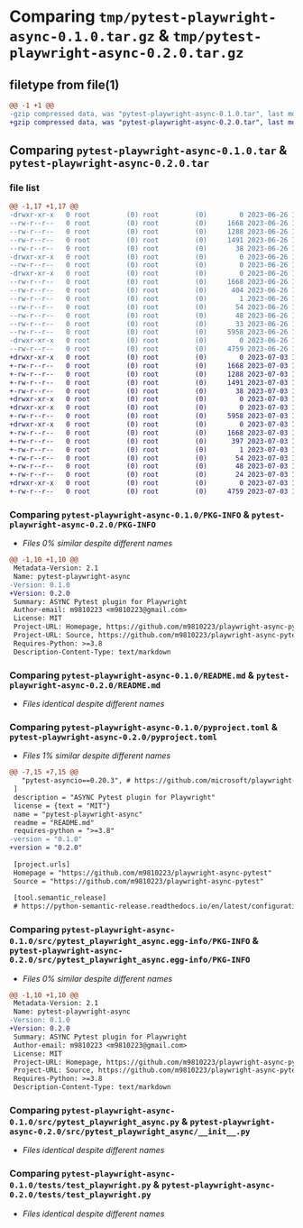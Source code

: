 # Comparing `tmp/pytest-playwright-async-0.1.0.tar.gz` & `tmp/pytest-playwright-async-0.2.0.tar.gz`

## filetype from file(1)

```diff
@@ -1 +1 @@
-gzip compressed data, was "pytest-playwright-async-0.1.0.tar", last modified: Mon Jun 26 13:46:14 2023, max compression
+gzip compressed data, was "pytest-playwright-async-0.2.0.tar", last modified: Mon Jul  3 12:21:20 2023, max compression
```

## Comparing `pytest-playwright-async-0.1.0.tar` & `pytest-playwright-async-0.2.0.tar`

### file list

```diff
@@ -1,17 +1,17 @@
-drwxr-xr-x   0 root         (0) root         (0)        0 2023-06-26 13:46:14.341442 pytest-playwright-async-0.1.0/
--rw-r--r--   0 root         (0) root         (0)     1668 2023-06-26 13:46:14.341442 pytest-playwright-async-0.1.0/PKG-INFO
--rw-r--r--   0 root         (0) root         (0)     1288 2023-06-26 13:46:03.000000 pytest-playwright-async-0.1.0/README.md
--rw-r--r--   0 root         (0) root         (0)     1491 2023-06-26 13:46:04.000000 pytest-playwright-async-0.1.0/pyproject.toml
--rw-r--r--   0 root         (0) root         (0)       38 2023-06-26 13:46:14.341442 pytest-playwright-async-0.1.0/setup.cfg
-drwxr-xr-x   0 root         (0) root         (0)        0 2023-06-26 13:46:14.341442 pytest-playwright-async-0.1.0/src/
--rw-r--r--   0 root         (0) root         (0)        0 2023-06-26 13:46:03.000000 pytest-playwright-async-0.1.0/src/__init__.py
-drwxr-xr-x   0 root         (0) root         (0)        0 2023-06-26 13:46:14.341442 pytest-playwright-async-0.1.0/src/pytest_playwright_async.egg-info/
--rw-r--r--   0 root         (0) root         (0)     1668 2023-06-26 13:46:14.000000 pytest-playwright-async-0.1.0/src/pytest_playwright_async.egg-info/PKG-INFO
--rw-r--r--   0 root         (0) root         (0)      404 2023-06-26 13:46:14.000000 pytest-playwright-async-0.1.0/src/pytest_playwright_async.egg-info/SOURCES.txt
--rw-r--r--   0 root         (0) root         (0)        1 2023-06-26 13:46:14.000000 pytest-playwright-async-0.1.0/src/pytest_playwright_async.egg-info/dependency_links.txt
--rw-r--r--   0 root         (0) root         (0)       54 2023-06-26 13:46:14.000000 pytest-playwright-async-0.1.0/src/pytest_playwright_async.egg-info/entry_points.txt
--rw-r--r--   0 root         (0) root         (0)       48 2023-06-26 13:46:14.000000 pytest-playwright-async-0.1.0/src/pytest_playwright_async.egg-info/requires.txt
--rw-r--r--   0 root         (0) root         (0)       33 2023-06-26 13:46:14.000000 pytest-playwright-async-0.1.0/src/pytest_playwright_async.egg-info/top_level.txt
--rw-r--r--   0 root         (0) root         (0)     5958 2023-06-26 13:46:03.000000 pytest-playwright-async-0.1.0/src/pytest_playwright_async.py
-drwxr-xr-x   0 root         (0) root         (0)        0 2023-06-26 13:46:14.341442 pytest-playwright-async-0.1.0/tests/
--rw-r--r--   0 root         (0) root         (0)     4759 2023-06-26 13:46:03.000000 pytest-playwright-async-0.1.0/tests/test_playwright.py
+drwxr-xr-x   0 root         (0) root         (0)        0 2023-07-03 12:21:20.764295 pytest-playwright-async-0.2.0/
+-rw-r--r--   0 root         (0) root         (0)     1668 2023-07-03 12:21:20.764295 pytest-playwright-async-0.2.0/PKG-INFO
+-rw-r--r--   0 root         (0) root         (0)     1288 2023-07-03 12:21:10.000000 pytest-playwright-async-0.2.0/README.md
+-rw-r--r--   0 root         (0) root         (0)     1491 2023-07-03 12:21:10.000000 pytest-playwright-async-0.2.0/pyproject.toml
+-rw-r--r--   0 root         (0) root         (0)       38 2023-07-03 12:21:20.764295 pytest-playwright-async-0.2.0/setup.cfg
+drwxr-xr-x   0 root         (0) root         (0)        0 2023-07-03 12:21:20.760295 pytest-playwright-async-0.2.0/src/
+drwxr-xr-x   0 root         (0) root         (0)        0 2023-07-03 12:21:20.760295 pytest-playwright-async-0.2.0/src/pytest_playwright_async/
+-rw-r--r--   0 root         (0) root         (0)     5958 2023-07-03 12:21:10.000000 pytest-playwright-async-0.2.0/src/pytest_playwright_async/__init__.py
+drwxr-xr-x   0 root         (0) root         (0)        0 2023-07-03 12:21:20.764295 pytest-playwright-async-0.2.0/src/pytest_playwright_async.egg-info/
+-rw-r--r--   0 root         (0) root         (0)     1668 2023-07-03 12:21:20.000000 pytest-playwright-async-0.2.0/src/pytest_playwright_async.egg-info/PKG-INFO
+-rw-r--r--   0 root         (0) root         (0)      397 2023-07-03 12:21:20.000000 pytest-playwright-async-0.2.0/src/pytest_playwright_async.egg-info/SOURCES.txt
+-rw-r--r--   0 root         (0) root         (0)        1 2023-07-03 12:21:20.000000 pytest-playwright-async-0.2.0/src/pytest_playwright_async.egg-info/dependency_links.txt
+-rw-r--r--   0 root         (0) root         (0)       54 2023-07-03 12:21:20.000000 pytest-playwright-async-0.2.0/src/pytest_playwright_async.egg-info/entry_points.txt
+-rw-r--r--   0 root         (0) root         (0)       48 2023-07-03 12:21:20.000000 pytest-playwright-async-0.2.0/src/pytest_playwright_async.egg-info/requires.txt
+-rw-r--r--   0 root         (0) root         (0)       24 2023-07-03 12:21:20.000000 pytest-playwright-async-0.2.0/src/pytest_playwright_async.egg-info/top_level.txt
+drwxr-xr-x   0 root         (0) root         (0)        0 2023-07-03 12:21:20.764295 pytest-playwright-async-0.2.0/tests/
+-rw-r--r--   0 root         (0) root         (0)     4759 2023-07-03 12:21:10.000000 pytest-playwright-async-0.2.0/tests/test_playwright.py
```

### Comparing `pytest-playwright-async-0.1.0/PKG-INFO` & `pytest-playwright-async-0.2.0/PKG-INFO`

 * *Files 0% similar despite different names*

```diff
@@ -1,10 +1,10 @@
 Metadata-Version: 2.1
 Name: pytest-playwright-async
-Version: 0.1.0
+Version: 0.2.0
 Summary: ASYNC Pytest plugin for Playwright
 Author-email: m9810223 <m9810223@gmail.com>
 License: MIT
 Project-URL: Homepage, https://github.com/m9810223/playwright-async-pytest
 Project-URL: Source, https://github.com/m9810223/playwright-async-pytest
 Requires-Python: >=3.8
 Description-Content-Type: text/markdown
```

### Comparing `pytest-playwright-async-0.1.0/README.md` & `pytest-playwright-async-0.2.0/README.md`

 * *Files identical despite different names*

### Comparing `pytest-playwright-async-0.1.0/pyproject.toml` & `pytest-playwright-async-0.2.0/pyproject.toml`

 * *Files 1% similar despite different names*

```diff
@@ -7,15 +7,15 @@
   "pytest-asyncio==0.20.3", # https://github.com/microsoft/playwright-python/blob/main/local-requirements.txt
 ]
 description = "ASYNC Pytest plugin for Playwright"
 license = {text = "MIT"}
 name = "pytest-playwright-async"
 readme = "README.md"
 requires-python = ">=3.8"
-version = "0.1.0"
+version = "0.2.0"
 
 [project.urls]
 Homepage = "https://github.com/m9810223/playwright-async-pytest"
 Source = "https://github.com/m9810223/playwright-async-pytest"
 
 [tool.semantic_release]
 # https://python-semantic-release.readthedocs.io/en/latest/configuration.html
```

### Comparing `pytest-playwright-async-0.1.0/src/pytest_playwright_async.egg-info/PKG-INFO` & `pytest-playwright-async-0.2.0/src/pytest_playwright_async.egg-info/PKG-INFO`

 * *Files 0% similar despite different names*

```diff
@@ -1,10 +1,10 @@
 Metadata-Version: 2.1
 Name: pytest-playwright-async
-Version: 0.1.0
+Version: 0.2.0
 Summary: ASYNC Pytest plugin for Playwright
 Author-email: m9810223 <m9810223@gmail.com>
 License: MIT
 Project-URL: Homepage, https://github.com/m9810223/playwright-async-pytest
 Project-URL: Source, https://github.com/m9810223/playwright-async-pytest
 Requires-Python: >=3.8
 Description-Content-Type: text/markdown
```

### Comparing `pytest-playwright-async-0.1.0/src/pytest_playwright_async.py` & `pytest-playwright-async-0.2.0/src/pytest_playwright_async/__init__.py`

 * *Files identical despite different names*

### Comparing `pytest-playwright-async-0.1.0/tests/test_playwright.py` & `pytest-playwright-async-0.2.0/tests/test_playwright.py`

 * *Files identical despite different names*

